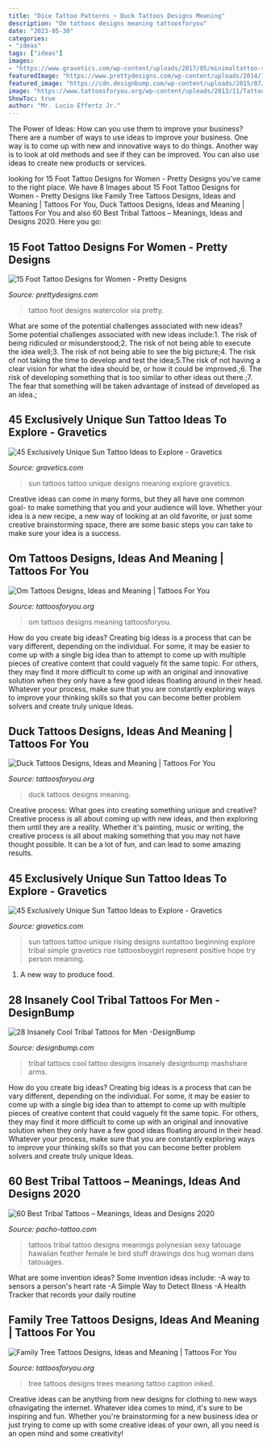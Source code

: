```yaml
---
title: "Dice Tattoo Patterns ~ Duck Tattoos Designs Meaning"
description: "Om tattoos designs meaning tattoosforyou"
date: "2023-05-30"
categories:
- "ideas"
tags: ["ideas"]
images:
- "https://www.gravetics.com/wp-content/uploads/2017/05/minimaltattoo-smalltattoo-handpoked-suntattoo-handpokers.jpg"
featuredImage: "https://www.prettydesigns.com/wp-content/uploads/2014/10/Watercolor-Foot-Tattoo.jpg"
featured_image: "https://cdn.designbump.com/wp-content/uploads/2015/07/tribal-tattoo-designs-for-arms-44.jpg"
image: "https://www.tattoosforyou.org/wp-content/uploads/2013/11/Tattoos-Family-Tree.jpg"
ShowToc: true
author: "Mr. Lucio Effertz Jr."
---
```



The Power of Ideas: How can you use them to improve your business?
There are a number of ways to use ideas to improve your business. One way is to come up with new and innovative ways to do things. Another way is to look at old methods and see if they can be improved. You can also use ideas to create new products or services.

	

		
looking for 15 Foot Tattoo Designs for Women - Pretty Designs you've came to the right place. We have 8 Images about 15 Foot Tattoo Designs for Women - Pretty Designs like Family Tree Tattoos Designs, Ideas and Meaning | Tattoos For You, Duck Tattoos Designs, Ideas and Meaning | Tattoos For You and also 60 Best Tribal Tattoos – Meanings, Ideas and Designs 2020. Here you go:
		
    
## 15 Foot Tattoo Designs For Women - Pretty Designs

<img loading=lazy src="https://www.prettydesigns.com/wp-content/uploads/2014/10/Watercolor-Foot-Tattoo.jpg" onerror="this.onerror=null;this.src='https://tse1.mm.bing.net/th?id=OIP.7IbxMUNKu0tvf1TBi4QW5wHaJ4&amp;pid=15.1';" alt="15 Foot Tattoo Designs for Women - Pretty Designs">

_Source: prettydesigns.com_

>tattoo foot designs watercolor via pretty. 

	

What are some of the potential challenges associated with new ideas?
Some potential challenges associated with new ideas include:1. The risk of being ridiculed or misunderstood;2. The risk of not being able to execute the idea well;3. The risk of not being able to see the big picture;4. The risk of not taking the time to develop and test the idea;5.The risk of not having a clear vision for what the idea should be, or how it could be improved.;6. The risk of developing something that is too similar to other ideas out there.;7. The fear that something will be taken advantage of instead of developed as an idea.;
    
## 45 Exclusively Unique Sun Tattoo Ideas To Explore - Gravetics

<img loading=lazy src="https://www.gravetics.com/wp-content/uploads/2017/05/minimaltattoo-smalltattoo-handpoked-suntattoo-handpokers.jpg" onerror="this.onerror=null;this.src='https://tse4.mm.bing.net/th?id=OIP.lrsOAcqeY9XXjwGOo5rs-AHaHa&amp;pid=15.1';" alt="45 Exclusively Unique Sun Tattoo Ideas to Explore - Gravetics">

_Source: gravetics.com_

>sun tattoos tattoo unique designs meaning explore gravetics. 

	

Creative ideas can come in many forms, but they all have one common goal- to make something that you and your audience will love. Whether your idea is a new recipe, a new way of looking at an old favorite, or just some creative brainstorming space, there are some basic steps you can take to make sure your idea is a success.

    
## Om Tattoos Designs, Ideas And Meaning | Tattoos For You

<img loading=lazy src="http://www.tattoosforyou.org/wp-content/uploads/2013/11/Om-Tattoos.jpg" onerror="this.onerror=null;this.src='https://tse2.mm.bing.net/th?id=OIP.NrU1ii6Yy38NuOvYJCgPQgHaJ4&amp;pid=15.1';" alt="Om Tattoos Designs, Ideas and Meaning | Tattoos For You">

_Source: tattoosforyou.org_

>om tattoos designs meaning tattoosforyou. 

	

How do you create big ideas?
Creating big ideas is a process that can be vary different, depending on the individual. For some, it may be easier to come up with a single big idea than to attempt to come up with multiple pieces of creative content that could vaguely fit the same topic. For others, they may find it more difficult to come up with an original and innovative solution when they only have a few good ideas floating around in their head. Whatever your process, make sure that you are constantly exploring ways to improve your thinking skills so that you can become better problem solvers and create truly unique Ideas.

    
## Duck Tattoos Designs, Ideas And Meaning | Tattoos For You

<img loading=lazy src="https://www.tattoosforyou.org/wp-content/uploads/2016/05/Duck-Tattoos-for-Women-300x294.png" onerror="this.onerror=null;this.src='https://tse3.mm.bing.net/th?id=OIP.kM4CCG1hUsz0oXwv344YmgAAAA&amp;pid=15.1';" alt="Duck Tattoos Designs, Ideas and Meaning | Tattoos For You">

_Source: tattoosforyou.org_

>duck tattoos designs meaning. 

	

Creative process: What goes into creating something unique and creative?
Creative process is all about coming up with new ideas, and then exploring them until they are a reality. Whether it's painting, music or writing, the creative process is all about making something that you may not have thought possible. It can be a lot of fun, and can lead to some amazing results.

    
## 45 Exclusively Unique Sun Tattoo Ideas To Explore - Gravetics

<img loading=lazy src="http://www.gravetics.com/wp-content/uploads/2017/05/linetattoo-lineworktattoo-blacktattoo-blackworktattoo-suntattoo-minitattoo.jpg" onerror="this.onerror=null;this.src='https://tse2.mm.bing.net/th?id=OIP.ng6oGNjcMkAI8XkoVszQbwHaHa&amp;pid=15.1';" alt="45 Exclusively Unique Sun Tattoo Ideas to Explore - Gravetics">

_Source: gravetics.com_

>sun tattoos tattoo unique rising designs suntattoo beginning explore tribal simple gravetics rise tattoosboygirl represent positive hope try person meaning. 

	

1. A new way to produce food.

    
## 28 Insanely Cool Tribal Tattoos For Men -DesignBump

<img loading=lazy src="https://cdn.designbump.com/wp-content/uploads/2015/07/tribal-tattoo-designs-for-arms-44.jpg" onerror="this.onerror=null;this.src='https://tse1.mm.bing.net/th?id=OIP.KGYYG9_zJhxvugMUVXDOZQHaK9&amp;pid=15.1';" alt="28 Insanely Cool Tribal Tattoos for Men -DesignBump">

_Source: designbump.com_

>tribal tattoos cool tattoo designs insanely designbump mashshare arms. 

	

How do you create big ideas?
Creating big ideas is a process that can be vary different, depending on the individual. For some, it may be easier to come up with a single big idea than to attempt to come up with multiple pieces of creative content that could vaguely fit the same topic. For others, they may find it more difficult to come up with an original and innovative solution when they only have a few good ideas floating around in their head. Whatever your process, make sure that you are constantly exploring ways to improve your thinking skills so that you can become better problem solvers and create truly unique Ideas.

    
## 60 Best Tribal Tattoos – Meanings, Ideas And Designs 2020

<img loading=lazy src="https://www.pacho-tattoo.com/images/2016/02/tribal-tattoos-42.jpg?x93807" onerror="this.onerror=null;this.src='https://tse1.mm.bing.net/th?id=OIP.Zprn6XSUKbmzeR6sGhUXkwHaJ3&amp;pid=15.1';" alt="60 Best Tribal Tattoos – Meanings, Ideas and Designs 2020">

_Source: pacho-tattoo.com_

>tattoos tribal tattoo designs meanings polynesian sexy tatouage hawaiian feather female le bird stuff drawings dos hug woman dans tatouages. 

	

What are some invention ideas?
Some invention ideas include:
-A way to sensors a person's heart rate 
-A Simple Way to Detect Illness 
-A Health Tracker that records your daily routine

    
## Family Tree Tattoos Designs, Ideas And Meaning | Tattoos For You

<img loading=lazy src="https://www.tattoosforyou.org/wp-content/uploads/2013/11/Tattoos-Family-Tree.jpg" onerror="this.onerror=null;this.src='https://tse1.mm.bing.net/th?id=OIP.dl70cZ1W0Wlx4tWrHxCwMgHaLG&amp;pid=15.1';" alt="Family Tree Tattoos Designs, Ideas and Meaning | Tattoos For You">

_Source: tattoosforyou.org_

>tree tattoos designs trees meaning tattoo caption inked. 

	

Creative ideas can be anything from new designs for clothing to new ways ofnavigating the internet. Whatever idea comes to mind, it's sure to be inspiring and fun. Whether you're brainstorming for a new business idea or just trying to come up with some creative ideas of your own, all you need is an open mind and some creativity!


